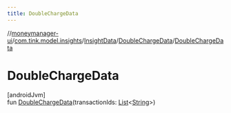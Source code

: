 ```yaml
---
title: DoubleChargeData
---
```

//[moneymanager-ui](../../../../index.html)/[com.tink.model.insights](../../index.html)/[InsightData](../index.html)/[DoubleChargeData](index.html)/[DoubleChargeData](-double-charge-data.html)



# DoubleChargeData



[androidJvm]\
fun [DoubleChargeData](-double-charge-data.html)(transactionIds: [List](https://kotlinlang.org/api/latest/jvm/stdlib/kotlin.collections/-list/index.html)&lt;[String](https://kotlinlang.org/api/latest/jvm/stdlib/kotlin/-string/index.html)&gt;)




